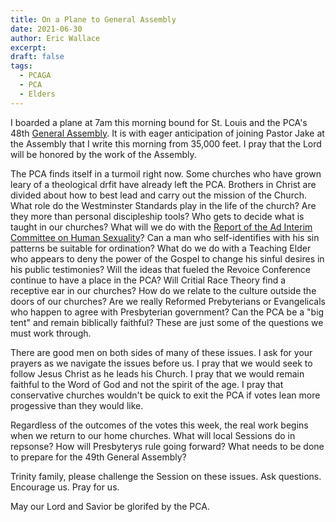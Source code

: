 ```yaml
---
title: On a Plane to General Assembly
date: 2021-06-30
author: Eric Wallace
excerpt:
draft: false
tags:
  - PCAGA
  - PCA
  - Elders
---
```


I boarded a plane at 7am this morning bound for St. Louis and the PCA's 48th [General Assembly](https://pcaga.org). It is with eager anticipation of joining Pastor Jake at the Assembly that I write this morning from 35,000 feet. I pray that the Lord will be honored by the work of the Assembly.

The PCA finds itself in a turmoil right now. Some churches who have grown leary of a theological drfit have already left the PCA. Brothers in Christ are divided about how to best lead and carry out the mission of the Church. What role do the Westminster Standards play in the life of the church? Are they more than personal discipleship tools? Who gets to decide what is taught in our churches? What will we do with the [Report of the Ad Interim Committee on Human Sexuality](https://pcaga.org/aicreport/)? Can a man who self-identifies with his sin patterns be suitable for ordination? What do we do with a Teaching Elder who appears to deny the power of the Gospel to change his sinful desires in his public testimonies? Will the ideas that fueled the Revoice Conference continue to have a place in the PCA? Will Critial Race Theory find a receptive ear in our churches? How do we relate to the culture outside the doors of our churches? Are we really Reformed Prebyterians or Evangelicals who happen to agree with Presbyterian government? Can the PCA be a "big tent" and remain biblically faithful? These are just some of the questions we must work through.

There are good men on both sides of many of these issues. I ask for your prayers as we navigate the issues before us. I pray that we would seek to follow Jesus Christ as he leads his Church. I pray that we would remain faithful to the Word of God and not the spirit of the age. I pray that conservative churches wouldn't be quick to exit the PCA if votes lean more progessive than they would like.

Regardless of the outcomes of the votes this week, the real work begins when we return to our home churches. What will local Sessions do in repsonse? How will Presbyterys rule going forward? What needs to be done to prepare for the 49th General Assembly?

Trinity family, please challenge the Session on these issues. Ask questions. Encourage us. Pray for us.

May our Lord and Savior be glorifed by the PCA.
